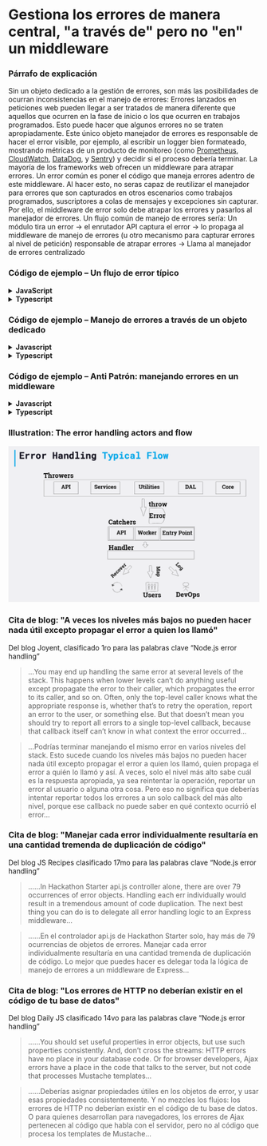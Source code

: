 # Gestiona los errores de manera central, "a través de" pero no "en" un middleware

### Párrafo de explicación

Sin un objeto dedicado a la gestión de errores, son más las posibilidades de ocurran inconsistencias en el manejo de errores: Errores lanzados en peticiones web pueden llegar a ser tratados de manera diferente que aquellos que ocurren en la fase de inicio o los que ocurren en trabajos programados. Esto puede hacer que algunos errores no se traten apropiadamente. Este único objeto manejador de errores es responsable de hacer el error visible, por ejemplo, al escribir un logger bien formateado, mostrando métricas de un producto de monitoreo (como [Prometheus](https://prometheus.io/), [CloudWatch](https://aws.amazon.com/cloudwatch/), [DataDog](https://www.datadoghq.com/), y [Sentry](https://sentry.io/)) y decidir si el proceso debería terminar. La mayoría de los frameworks web ofrecen un middleware para atrapar errores. Un error común es poner el código que maneja errores adentro de este middleware. Al hacer esto, no seras capaz de reutilizar el manejador para errores que son capturados en otros escenarios como trabajos programados, suscriptores a colas de mensajes y excepciones sin capturar. Por ello, el middleware de error solo debe atrapar los errores y pasarlos al manejador de errores. Un flujo común de manejo de errores sería: Un módulo tira un error -> el enrutador API captura el error -> lo propaga al middleware de manejo de errores (u otro mecanismo para capturar errores al nivel de petición) responsable de atrapar errores -> Llama al manejador de errores centralizado

### Código de ejemplo – Un flujo de error típico

<details>
<summary><strong>JavaScript</strong></summary>

```javascript
// DAL layer, no manejamos errores aquí
DB.addDocument(newCustomer, (error, result) => {
    if (error)
        throw new Error("Great error explanation comes here", other useful parameters)
});

// API route code, capturamos tanto errores síncronos como asíncronos y los pasamos al middleware
try {
    customerService.addNew(req.body).then((result) => {
        res.status(200).json(result);
    }).catch((error) => {
        next(error)
    });
}
catch (error) {
    next(error);
}

// Error handling middleware, delegamos el manejo al manejador errores centralizado
app.use((err, req, res, next) => {
    errorHandler.handleError(err).then((isOperationalError) => {
        if (!isOperationalError)
            next(err);
    });
});

process.on("uncaughtException", error => {
  errorHandler.handleError(error);
});

process.on("unhandledRejection", (reason) => {
  errorHandler.handleError(reason);
});
```
</details>

<details>
<summary><strong>Typescript</strong></summary>

```typescript
// DAL layer, no manejamos errores aquí
DB.addDocument(newCustomer, (error: Error, result: Result) => {
  if (error)
    throw new Error('Great error explanation comes here', other useful parameters)
});

// API route code, capturamos tanto errores síncronos como asíncronos y los pasamos al middleware
try {
  customerService.addNew(req.body).then((result: Result) => {
    res.status(200).json(result);
  }).catch((error: Error) => {
    next(error)
  });
}
catch (error) {
  next(error);
}

// Error handling middleware, delegamos el manejo al manejador errores centralizado
app.use(async (err: Error, req: Request, res: Response, next: NextFunction) => {
  await errorHandler.handleError(err, res);
});

process.on("uncaughtException", (error:Error) => {
  errorHandler.handleError(error);
});

process.on("unhandledRejection", (reason) => {
  errorHandler.handleError(reason);
});
```
</details>

### Código de ejemplo – Manejo de errores a través de un objeto dedicado

<details>
<summary><strong>Javascript</strong></summary>

```javascript
module.exports.handler = new errorHandler();

function errorHandler() {
  this.handleError = async (error, responseStream) => {
    await logger.logError(error);
    await fireMonitoringMetric(error);
    await crashIfUntrustedErrorOrSendResponse(error, responseStream);
  };
}
```
</details>

<details>
<summary><strong>Typescript</strong></summary>

```typescript
class ErrorHandler {
  public async handleError(error: Error, responseStream: Response): Promise<void> {
    await logger.logError(error);
    await fireMonitoringMetric(error);
    await crashIfUntrustedErrorOrSendResponse(error, responseStream);
  };
}

export const handler = new ErrorHandler();
```
</details>

### Código de ejemplo – Anti Patrón: manejando errores en un middleware

<details>
<summary><strong>Javascript</strong></summary>

```javascript
// Middleware manejando el error directamente, ¿Quién manejara errores en CRON job y pruebas?
app.use((err, req, res, next) => {
  logger.logError(err);
  if (err.severity == errors.high) {
    mailer.sendMail(configuration.adminMail, 'Critical error occurred', err);
  }
  if (!err.isOperational) {
    next(err);
  }
});
```
</details>


<details>
<summary><strong>Typescript</strong></summary>

```typescript
// Middleware manejando el error directamente, ¿Quién manejara errores en CRON job y pruebas?
app.use((err: Error, req: Request, res: Response, next: NextFunction) => {
  logger.logError(err);
  if (err.severity == errors.high) {
    mailer.sendMail(configuration.adminMail, 'Critical error occurred', err);
  }
  if (!err.isOperational) {
    next(err);
  }
});
```
</details>

### Illustration: The error handling actors and flow
![alt text](https://github.com/goldbergyoni/nodebestpractices/blob/master/assets/images/error-handling-flow.png "Error handling flow")

### Cita de blog: "A veces los niveles más bajos no pueden hacer nada útil excepto propagar el error a quien los llamó"

 Del blog Joyent, clasificado 1ro para las palabras clave “Node.js error handling”

 > …You may end up handling the same error at several levels of the stack. This happens when lower levels can’t do anything useful except propagate the error to their caller, which propagates the error to its caller, and so on. Often, only the top-level caller knows what the appropriate response is, whether that’s to retry the operation, report an error to the user, or something else. But that doesn’t mean you should try to report all errors to a single top-level callback, because that callback itself can’t know in what context the error occurred…

 > …Podrías terminar manejando el mismo error en varios niveles del stack. Esto sucede cuando los niveles más bajos no pueden hacer nada útil excepto propagar el error a quien los llamó, quien propaga el error a quién lo llamó y así. A veces, solo el nivel más alto sabe cuál es la respuesta apropiada, ya sea reintentar la operación, reportar un error al usuario o alguna otra cosa. Pero eso no significa que deberías intentar reportar todos los errores a un solo callback del más alto nivel, porque ese callback no puede saber en qué contexto ocurrió el error…

### Cita de blog: "Manejar cada error individualmente resultaría en una cantidad tremenda de duplicación de código"

 Del blog JS Recipes clasificado 17mo para las palabras clave “Node.js error handling”

 > ……In Hackathon Starter api.js controller alone, there are over 79 occurrences of error objects. Handling each err individually would result in a tremendous amount of code duplication. The next best thing you can do is to delegate all error handling logic to an Express middleware…

 > ……En el controlador api.js de Hackathon Starter solo, hay más de 79 ocurrencias de objetos de errores. Manejar cada error individualmente resultaría en una cantidad tremenda de duplicación de código. Lo mejor que puedes hacer es delegar toda la lógica de manejo de errores a un middleware de Express…

### Cita de blog: "Los errores de HTTP no deberían existir en el código de tu base de datos"

 Del blog Daily JS clasificado 14vo para las palabras clave “Node.js error handling”

 > ……You should set useful properties in error objects, but use such properties consistently. And, don’t cross the streams: HTTP errors have no place in your database code. Or for browser developers, Ajax errors have a place in the code that talks to the server, but not code that processes Mustache templates…

 > ……Deberías asignar propiedades útiles en los objetos de error, y usar esas propiedades consistentemente. Y no mezcles los flujos: los errores de HTTP no deberían existir en el código de tu base de datos. O para quienes desarrollan para navegadores, los errores de Ajax pertenecen al código que habla con el servidor, pero no al código que procesa los templates de Mustache…
